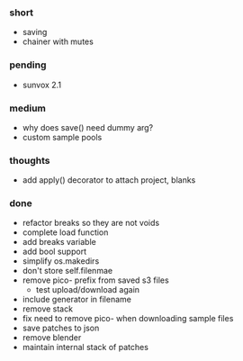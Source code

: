### short

- saving
- chainer with mutes

### pending

- sunvox 2.1

### medium

- why does save() need dummy arg?
- custom sample pools

### thoughts

- add apply() decorator to attach project, blanks

### done

- refactor breaks so they are not voids
- complete load function
- add breaks variable
- add bool support
- simplify os.makedirs
- don't store self.filenmae
- remove pico- prefix from saved s3 files
  - test upload/download again
- include generator in filename
- remove stack
- fix need to remove pico- when downloading sample files
- save patches to json
- remove blender
- maintain internal stack of patches
